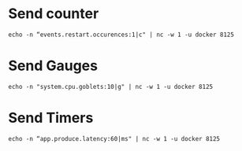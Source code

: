# Send counter #

```
echo -n “events.restart.occurences:1|c" | nc -w 1 -u docker 8125
```

# Send Gauges #

```
echo -n "system.cpu.goblets:10|g" | nc -w 1 -u docker 8125
```

# Send Timers #

```
echo -n “app.produce.latency:60|ms" | nc -w 1 -u docker 8125
```

